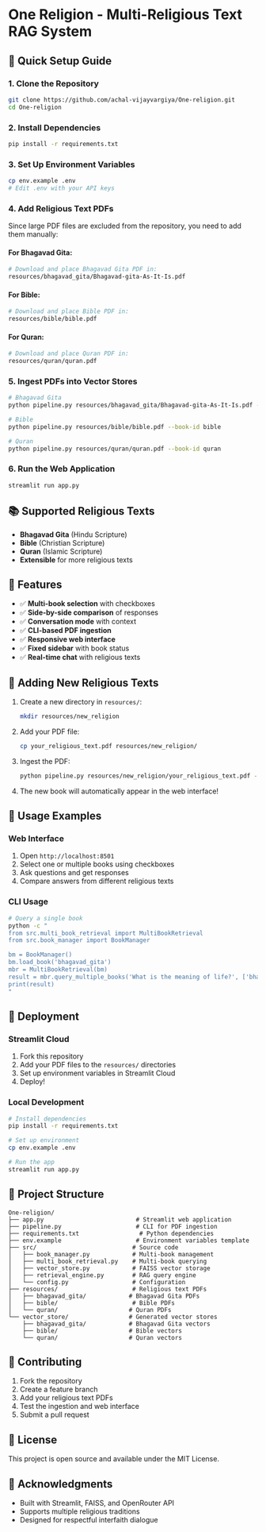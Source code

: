 # One Religion - Multi-Religious Text RAG System

## 🚀 Quick Setup Guide

### 1. Clone the Repository
```bash
git clone https://github.com/achal-vijayvargiya/One-religion.git
cd One-religion
```

### 2. Install Dependencies
```bash
pip install -r requirements.txt
```

### 3. Set Up Environment Variables
```bash
cp env.example .env
# Edit .env with your API keys
```

### 4. Add Religious Text PDFs
Since large PDF files are excluded from the repository, you need to add them manually:

#### For Bhagavad Gita:
```bash
# Download and place Bhagavad Gita PDF in:
resources/bhagavad_gita/Bhagavad-gita-As-It-Is.pdf
```

#### For Bible:
```bash
# Download and place Bible PDF in:
resources/bible/bible.pdf
```

#### For Quran:
```bash
# Download and place Quran PDF in:
resources/quran/quran.pdf
```

### 5. Ingest PDFs into Vector Stores
```bash
# Bhagavad Gita
python pipeline.py resources/bhagavad_gita/Bhagavad-gita-As-It-Is.pdf --book-id bhagavad_gita

# Bible
python pipeline.py resources/bible/bible.pdf --book-id bible

# Quran
python pipeline.py resources/quran/quran.pdf --book-id quran
```

### 6. Run the Web Application
```bash
streamlit run app.py
```

## 📚 Supported Religious Texts

- **Bhagavad Gita** (Hindu Scripture)
- **Bible** (Christian Scripture) 
- **Quran** (Islamic Scripture)
- **Extensible** for more religious texts

## 🎯 Features

- ✅ **Multi-book selection** with checkboxes
- ✅ **Side-by-side comparison** of responses
- ✅ **Conversation mode** with context
- ✅ **CLI-based PDF ingestion**
- ✅ **Responsive web interface**
- ✅ **Fixed sidebar** with book status
- ✅ **Real-time chat** with religious texts

## 🔧 Adding New Religious Texts

1. Create a new directory in `resources/`:
   ```bash
   mkdir resources/new_religion
   ```

2. Add your PDF file:
   ```bash
   cp your_religious_text.pdf resources/new_religion/
   ```

3. Ingest the PDF:
   ```bash
   python pipeline.py resources/new_religion/your_religious_text.pdf --book-id new_religion
   ```

4. The new book will automatically appear in the web interface!

## 📖 Usage Examples

### Web Interface
1. Open `http://localhost:8501`
2. Select one or multiple books using checkboxes
3. Ask questions and get responses
4. Compare answers from different religious texts

### CLI Usage
```bash
# Query a single book
python -c "
from src.multi_book_retrieval import MultiBookRetrieval
from src.book_manager import BookManager

bm = BookManager()
bm.load_book('bhagavad_gita')
mbr = MultiBookRetrieval(bm)
result = mbr.query_multiple_books('What is the meaning of life?', ['bhagavad_gita'])
print(result)
"
```

## 🚀 Deployment

### Streamlit Cloud
1. Fork this repository
2. Add your PDF files to the `resources/` directories
3. Set up environment variables in Streamlit Cloud
4. Deploy!

### Local Development
```bash
# Install dependencies
pip install -r requirements.txt

# Set up environment
cp env.example .env

# Run the app
streamlit run app.py
```

## 📁 Project Structure

```
One-religion/
├── app.py                          # Streamlit web application
├── pipeline.py                     # CLI for PDF ingestion
├── requirements.txt                 # Python dependencies
├── env.example                     # Environment variables template
├── src/                           # Source code
│   ├── book_manager.py            # Multi-book management
│   ├── multi_book_retrieval.py    # Multi-book querying
│   ├── vector_store.py            # FAISS vector storage
│   ├── retrieval_engine.py        # RAG query engine
│   └── config.py                  # Configuration
├── resources/                     # Religious text PDFs
│   ├── bhagavad_gita/            # Bhagavad Gita PDFs
│   ├── bible/                     # Bible PDFs
│   └── quran/                    # Quran PDFs
└── vector_store/                 # Generated vector stores
    ├── bhagavad_gita/            # Bhagavad Gita vectors
    ├── bible/                    # Bible vectors
    └── quran/                    # Quran vectors
```

## 🤝 Contributing

1. Fork the repository
2. Create a feature branch
3. Add your religious text PDFs
4. Test the ingestion and web interface
5. Submit a pull request

## 📄 License

This project is open source and available under the MIT License.

## 🙏 Acknowledgments

- Built with Streamlit, FAISS, and OpenRouter API
- Supports multiple religious traditions
- Designed for respectful interfaith dialogue
